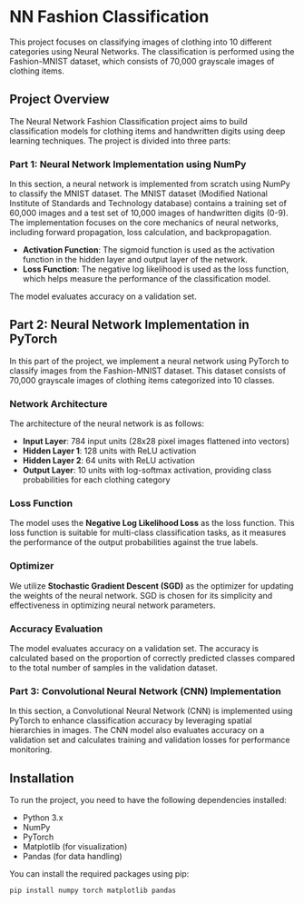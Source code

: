 # NN Fashion Classification

This project focuses on classifying images of clothing into 10 different categories using Neural Networks. The classification is performed using the Fashion-MNIST dataset, which consists of 70,000 grayscale images of clothing items.

## Project Overview

The Neural Network Fashion Classification project aims to build classification models for clothing items and handwritten digits using deep learning techniques. The project is divided into three parts:

### Part 1: Neural Network Implementation using NumPy

In this section, a neural network is implemented from scratch using NumPy to classify the MNIST dataset. The MNIST dataset (Modified National Institute of Standards and Technology database) contains a training set of 60,000 images and a test set of 10,000 images of handwritten digits (0-9). The implementation focuses on the core mechanics of neural networks, including forward propagation, loss calculation, and backpropagation. 

- **Activation Function**: The sigmoid function is used as the activation function in the hidden layer and output layer of the network.
- **Loss Function**: The negative log likelihood is used as the loss function, which helps measure the performance of the classification model. 

The model evaluates accuracy on a validation set.


## Part 2: Neural Network Implementation in PyTorch

In this part of the project, we implement a neural network using PyTorch to classify images from the Fashion-MNIST dataset. This dataset consists of 70,000 grayscale images of clothing items categorized into 10 classes.

### Network Architecture

The architecture of the neural network is as follows:

- **Input Layer**: 784 input units (28x28 pixel images flattened into vectors)
- **Hidden Layer 1**: 128 units with ReLU activation
- **Hidden Layer 2**: 64 units with ReLU activation
- **Output Layer**: 10 units with log-softmax activation, providing class probabilities for each clothing category

### Loss Function

The model uses the **Negative Log Likelihood Loss** as the loss function. This loss function is suitable for multi-class classification tasks, as it measures the performance of the output probabilities against the true labels.

### Optimizer

We utilize **Stochastic Gradient Descent (SGD)** as the optimizer for updating the weights of the neural network. SGD is chosen for its simplicity and effectiveness in optimizing neural network parameters.

### Accuracy Evaluation

The model evaluates accuracy on a validation set. The accuracy is calculated based on the proportion of correctly predicted classes compared to the total number of samples in the validation dataset.


### Part 3: Convolutional Neural Network (CNN) Implementation

In this section, a Convolutional Neural Network (CNN) is implemented using PyTorch to enhance classification accuracy by leveraging spatial hierarchies in images. The CNN model also evaluates accuracy on a validation set and calculates training and validation losses for performance monitoring.

## Installation

To run the project, you need to have the following dependencies installed:

- Python 3.x
- NumPy
- PyTorch
- Matplotlib (for visualization)
- Pandas (for data handling)

You can install the required packages using pip:

```bash
pip install numpy torch matplotlib pandas
